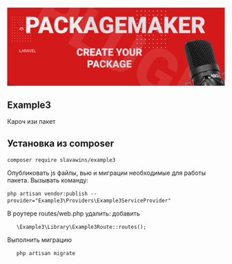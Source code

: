 <p align="center">
<img src="info/logo.jpg">
</p>
 
## Example3
Кароч изи пакет 
   

## Установка из composer

```  
composer require slavawins/example3
```

 Опубликовать js файлы, вью и миграции необходимые для работы пакета.
Вызывать команду:
```
php artisan vendor:publish --provider="Example3\Providers\Example3ServiceProvider"
``` 

 В роутере routes/web.php удалить:
 добавить
 ```
    \Example3\Library\Example3Route::routes();
 ```

Выполнить миграцию
 ```
    php artisan migrate 
 ``` 

